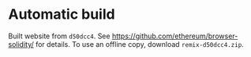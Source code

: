 # Automatic build
Built website from `d50dcc4`. See https://github.com/ethereum/browser-solidity/ for details.
To use an offline copy, download `remix-d50dcc4.zip`.
